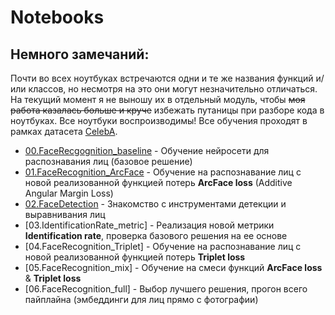 # Notebooks

## Немного замечаний: 
Почти во всех ноутбуках встречаются одни и те же названия функций и/или классов, но несмотря на это они могут незначительно отличаться. На текущий момент я не выношу их в отдельный модуль, чтобы ~~моя работа казалась больше и круче~~ избежать путаницы при разборе кода в ноутбуках.
Все ноутбуки воспроизводимы!
Все обучения проходят в рамках датасета [CelebA](https://mmlab.ie.cuhk.edu.hk/projects/CelebA.html).

- [00.FaceRecgognition_baseline](./00.FaceRecgognition_baseline.ipynb) - Обучение нейросети для распознавания лиц (базовое решение)
- [01.FaceRecognition_ArcFace](./01.FaceRecognition_ArcFace.ipynb) - Обучение на распознавание лиц с новой реализованной функцией потерь **ArcFace loss**  (Additive Angular Margin Loss)
- [02.FaceDetection](./02.FaceDetection.ipynb) - Знакомство с инструментами детекции и выравнивания лиц
- [03.IdentificationRate_metric] - Реализация новой метрики **Identification rate**, проверка базового решения на ее основе
- [04.FaceRecognition_Triplet] - Обучение на распознавание лиц с новой реализованной функцией потерь **Triplet loss**
- [05.FaceRecognition_mix] - Обучение на смеси функций **ArcFace loss** & **Triplet loss**
- [06.FaceRecognition_full] - Выбор лучшего решения, прогон всего пайплайна (эмбеддинги для лиц прямо с фотографии)